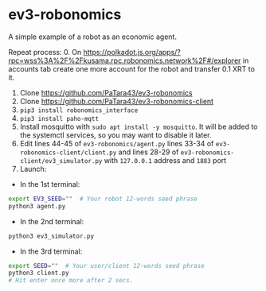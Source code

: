 # ev3-robonomics

A simple example of a robot as an economic agent.

Repeat process:
0. On https://polkadot.js.org/apps/?rpc=wss%3A%2F%2Fkusama.rpc.robonomics.network%2F#/explorer in accounts tab create 
one more account for the robot and transfer 0.1 XRT to it.
1. Clone https://github.com/PaTara43/ev3-robonomics
2. Clone https://github.com/PaTara43/ev3-robonomics-client
3. `pip3 install robonomics_interface`
4. `pip3 install paho-mqtt`
5. Install mosquitto with `sudo apt install -y mosquitto`. It will be added to the systemctl services, so you may want
to disable it later.
6. Edit lines 44-45 of `ev3-robonomics/agent.py` lines 33-34 of `ev3-robonomics-client/client.py` and lines 28-29 of 
`ev3-robonomics-client/ev3_simulator.py` with `127.0.0.1` address and `1883` port
7. Launch:
- In the 1st terminal:
```bash
export EV3_SEED=""  # Your robot 12-words seed phrase
python3 agent.py 
```
- In the 2nd terminal:
```bash
python3 ev3_simulator.py
```
- In the 3rd terminal:
```bash
export SEED=""  # Your user/client 12-words seed phrase
python3 client.py
# Hit enter once more after 2 secs.
```